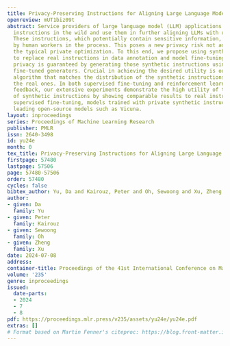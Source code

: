 ```yaml
---
title: Privacy-Preserving Instructions for Aligning Large Language Models
openreview: mUT1biz09t
abstract: Service providers of large language model (LLM) applications collect user
  instructions in the wild and use them in further aligning LLMs with users’ intentions.
  These instructions, which potentially contain sensitive information, are annotated
  by human workers in the process. This poses a new privacy risk not addressed by
  the typical private optimization. To this end, we propose using synthetic instructions
  to replace real instructions in data annotation and model fine-tuning. Formal differential
  privacy is guaranteed by generating those synthetic instructions using privately
  fine-tuned generators. Crucial in achieving the desired utility is our novel filtering
  algorithm that matches the distribution of the synthetic instructions to that of
  the real ones. In both supervised fine-tuning and reinforcement learning from human
  feedback, our extensive experiments demonstrate the high utility of the final set
  of synthetic instructions by showing comparable results to real instructions. In
  supervised fine-tuning, models trained with private synthetic instructions outperform
  leading open-source models such as Vicuna.
layout: inproceedings
series: Proceedings of Machine Learning Research
publisher: PMLR
issn: 2640-3498
id: yu24e
month: 0
tex_title: Privacy-Preserving Instructions for Aligning Large Language Models
firstpage: 57480
lastpage: 57506
page: 57480-57506
order: 57480
cycles: false
bibtex_author: Yu, Da and Kairouz, Peter and Oh, Sewoong and Xu, Zheng
author:
- given: Da
  family: Yu
- given: Peter
  family: Kairouz
- given: Sewoong
  family: Oh
- given: Zheng
  family: Xu
date: 2024-07-08
address:
container-title: Proceedings of the 41st International Conference on Machine Learning
volume: '235'
genre: inproceedings
issued:
  date-parts:
  - 2024
  - 7
  - 8
pdf: https://proceedings.mlr.press/v235/assets/yu24e/yu24e.pdf
extras: []
# Format based on Martin Fenner's citeproc: https://blog.front-matter.io/posts/citeproc-yaml-for-bibliographies/
---
```

